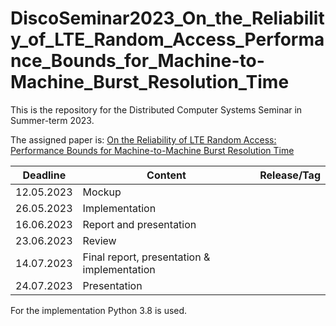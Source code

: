 # DiscoSeminar2023_On_the_Reliability_of_LTE_Random_Access_Performance_Bounds_for_Machine-to-Machine_Burst_Resolution_Time

This is the repository for the Distributed Computer Systems Seminar in Summer-term 2023.

The assigned paper is:
[On the Reliability of LTE Random Access:
Performance Bounds for Machine-to-Machine Burst
Resolution Time](./Papers/On_the_Reliability_of_LTE_Random_Access_Performance_Bounds_for_Machine-to-Machine_Burst_Resolution_Time.pdf)

| Deadline   | Content                                     | Release/Tag |
|------------|---------------------------------------------|-------------|
| 12.05.2023 | Mockup                                      |             |
| 26.05.2023 | Implementation                              |             |
| 16.06.2023 | Report and presentation                     |             |
| 23.06.2023 | Review                                      |             |
| 14.07.2023 | Final report, presentation & implementation |             |
| 24.07.2023 | Presentation                                |             |



For the implementation Python 3.8 is used.